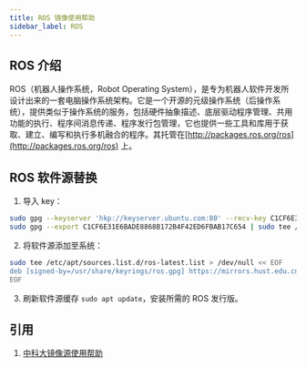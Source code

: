 ```yaml
---
title: ROS 镜像使用帮助
sidebar_label: ROS
---
```


## ROS 介绍

ROS（机器人操作系统，Robot Operating  System），是专为机器人软件开发所设计出来的一套电脑操作系统架构。它是一个开源的元级操作系统（后操作系统），提供类似于操作系统的服务，包括硬件抽象描述、底层驱动程序管理、共用功能的执行、程序间消息传递、程序发行包管理，它也提供一些工具和库用于获取、建立、编写和执行多机融合的程序。其托管在[http://packages.ros.org/ros](http://packages.ros.org/ros) 上。

## ROS 软件源替换

1. 导入 key：

```bash
sudo gpg --keyserver 'hkp://keyserver.ubuntu.com:80' --recv-key C1CF6E31E6BADE8868B172B4F42ED6FBAB17C654
sudo gpg --export C1CF6E31E6BADE8868B172B4F42ED6FBAB17C654 | sudo tee /usr/share/keyrings/ros.gpg > /dev/null
```

2. 将软件源添加至系统：

```bash
sudo tee /etc/apt/sources.list.d/ros-latest.list > /dev/null << EOF
deb [signed-by=/usr/share/keyrings/ros.gpg] https://mirrors.hust.edu.cn/ros/ubuntu $(lsb_release -sc) main
EOF
```

3. 刷新软件源缓存 `sudo apt update`，安装所需的 ROS 发行版。

## 引用

1. [中科大镜像源使用帮助](https://mirrors.ustc.edu.cn/help/ros.html) 